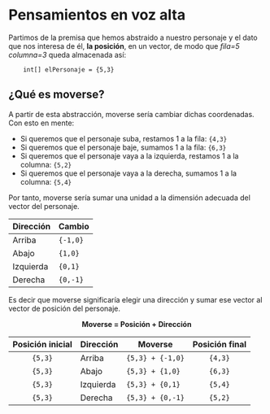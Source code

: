 # Pensamientos en voz alta

Partimos de la premisa que hemos abstraido a nuestro personaje y el dato que nos interesa de él, **la posición**, en un vector, de modo que *fila=5 columna=3* queda almacenada así:

```
    int[] elPersonaje = {5,3}
```

## ¿Qué es moverse?

A partir de esta abstracción, moverse sería cambiar dichas coordenadas. Con esto en mente:

- Si queremos que el personaje suba, restamos 1 a la fila: ```{4,3}```
- Si queremos que el personaje baje, sumamos 1 a la fila: ```{6,3}```
- Si queremos que el personaje vaya a la izquierda, restamos 1 a la columna: ```{5,2}```
- Si queremos que el personaje vaya a la derecha, sumamos 1 a la columna: ```{5,4}```

Por tanto, moverse sería sumar una unidad a la dimensión adecuada del vector del personaje.

<div align="center">

|Dirección|Cambio
|-|-
|Arriba|```{-1,0}```
|Abajo|```{1,0}```
|Izquierda|```{0,1}```
|Derecha|```{0,-1}```

</div>

Es decir que moverse significaría elegir una dirección y sumar ese vector al vector de posición del personaje.

<div align="center">

**Moverse = Posición + Dirección**

|Posición inicial|Dirección|Moverse|Posición final
|:-:|-|-|:-:
|```{5,3}```|Arriba|```{5,3} + {-1,0}```|```{4,3}```
|```{5,3}```|Abajo|```{5,3} + {1,0}```|```{6,3}```
|```{5,3}```|Izquierda|```{5,3} + {0,1}```|```{5,4}```
|```{5,3}```|Derecha|```{5,3} + {0,-1}```|```{5,2}```

</div>

